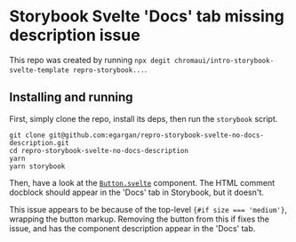 # Storybook Svelte 'Docs' tab missing description issue

This repo was created by running `npx degit chromaui/intro-storybook-svelte-template
repro-storybook...`.

## Installing and running

First, simply clone the repo, install its deps, then run the `storybook` script.

```
git clone git@github.com:egargan/repro-storybook-svelte-no-docs-description.git
cd repro-storybook-svelte-no-docs-description
yarn
yarn storybook
```

Then, have a look at the [`Button.svelte`](/src/stories/Button.svelte) component. The HTML comment
docblock should appear in the 'Docs' tab in Storybook, but it doesn't.

This issue appears to be because of the top-level `{#if size === 'medium'}`, wrapping the button
markup. Removing the button from this if fixes the issue, and has the component description appear
in the 'Docs' tab.
